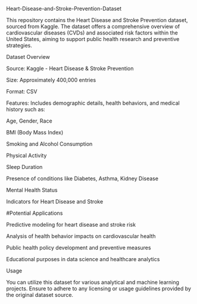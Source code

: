 Heart-Disease-and-Stroke-Prevention-Dataset

This repository contains the Heart Disease and Stroke Prevention dataset, sourced from Kaggle. The dataset offers a comprehensive overview of cardiovascular diseases (CVDs) and associated risk factors within the United States, aiming to support public health research and preventive strategies.


Dataset Overview

Source: Kaggle - Heart Disease & Stroke Prevention

Size: Approximately 400,000 entries

Format: CSV

Features: Includes demographic details, health behaviors, and medical history such as:

Age, Gender, Race

BMI (Body Mass Index)

Smoking and Alcohol Consumption

Physical Activity

Sleep Duration

Presence of conditions like Diabetes, Asthma, Kidney Disease

Mental Health Status

Indicators for Heart Disease and Stroke

#Potential Applications

Predictive modeling for heart disease and stroke risk

Analysis of health behavior impacts on cardiovascular health

Public health policy development and preventive measures

Educational purposes in data science and healthcare analytics

Usage

You can utilize this dataset for various analytical and machine learning projects. Ensure to adhere to any licensing or usage guidelines provided by the original dataset source.
